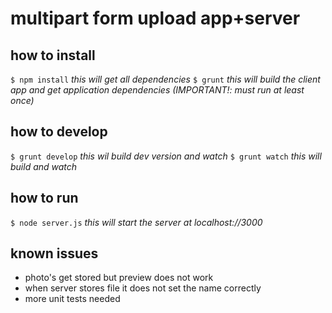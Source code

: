 # multipart form upload app+server 

## how to install
`$ npm install` 
*this will get all dependencies*
`$ grunt`
*this will build the client app and get application dependencies (IMPORTANT!: must run at least once)*

## how to develop
`$ grunt develop` 
*this wil build dev version and watch*
`$ grunt watch`
*this will build and watch*

## how to run
`$ node server.js` 
*this will start the server at localhost://3000*

## known issues
-   photo's get stored but preview does not work
-   when server stores file it does not set the name correctly
-   more unit tests needed